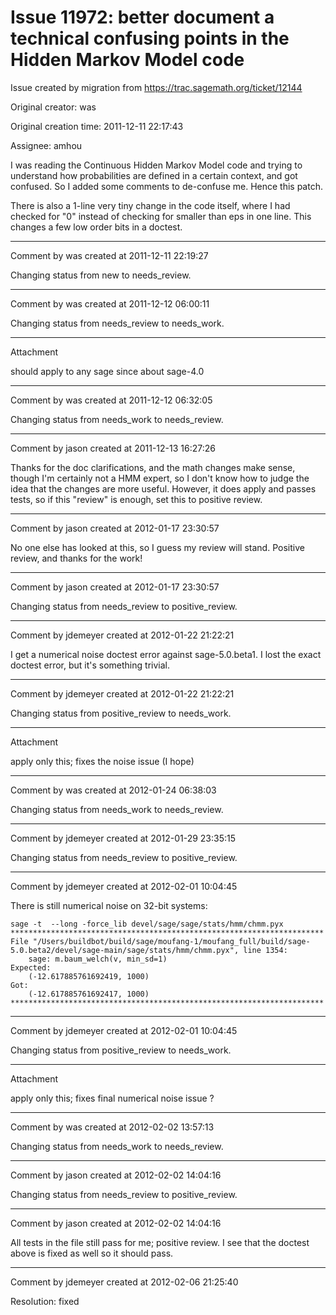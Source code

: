 # Issue 11972: better document a technical confusing points in the Hidden Markov Model code

Issue created by migration from https://trac.sagemath.org/ticket/12144

Original creator: was

Original creation time: 2011-12-11 22:17:43

Assignee: amhou

I was reading the Continuous Hidden Markov Model code and trying to understand how probabilities are defined in a certain context, and got confused.   So I added some comments to de-confuse me.  Hence this patch.  

There is also a 1-line very tiny change in the code itself, where I had checked for "0" instead of checking for smaller than eps in one line.   This changes a few low order bits in a doctest.


---

Comment by was created at 2011-12-11 22:19:27

Changing status from new to needs_review.


---

Comment by was created at 2011-12-12 06:00:11

Changing status from needs_review to needs_work.


---

Attachment

should apply to any sage since about sage-4.0


---

Comment by was created at 2011-12-12 06:32:05

Changing status from needs_work to needs_review.


---

Comment by jason created at 2011-12-13 16:27:26

Thanks for the doc clarifications, and the math changes make sense, though I'm certainly not a HMM expert, so I don't know how to judge the idea that the changes are more useful.  However, it does apply and passes tests, so if this "review" is enough, set this to positive review.


---

Comment by jason created at 2012-01-17 23:30:57

No one else has looked at this, so I guess my review will stand.  Positive review, and thanks for the work!


---

Comment by jason created at 2012-01-17 23:30:57

Changing status from needs_review to positive_review.


---

Comment by jdemeyer created at 2012-01-22 21:22:21

I get a numerical noise doctest error against sage-5.0.beta1.  I lost the exact doctest error, but it's something trivial.


---

Comment by jdemeyer created at 2012-01-22 21:22:21

Changing status from positive_review to needs_work.


---

Attachment

apply only this; fixes the noise issue (I hope)


---

Comment by was created at 2012-01-24 06:38:03

Changing status from needs_work to needs_review.


---

Comment by jdemeyer created at 2012-01-29 23:35:15

Changing status from needs_review to positive_review.


---

Comment by jdemeyer created at 2012-02-01 10:04:45

There is still numerical noise on 32-bit systems:

```
sage -t  --long -force_lib devel/sage/sage/stats/hmm/chmm.pyx
**********************************************************************
File "/Users/buildbot/build/sage/moufang-1/moufang_full/build/sage-5.0.beta2/devel/sage-main/sage/stats/hmm/chmm.pyx", line 1354:
    sage: m.baum_welch(v, min_sd=1)
Expected:
    (-12.617885761692419, 1000)
Got:
    (-12.617885761692417, 1000)
**********************************************************************
```



---

Comment by jdemeyer created at 2012-02-01 10:04:45

Changing status from positive_review to needs_work.


---

Attachment

apply only this; fixes final numerical noise issue ?


---

Comment by was created at 2012-02-02 13:57:13

Changing status from needs_work to needs_review.


---

Comment by jason created at 2012-02-02 14:04:16

Changing status from needs_review to positive_review.


---

Comment by jason created at 2012-02-02 14:04:16

All tests in the file still pass for me; positive review.  I see that the doctest above is fixed as well so it should pass.


---

Comment by jdemeyer created at 2012-02-06 21:25:40

Resolution: fixed
